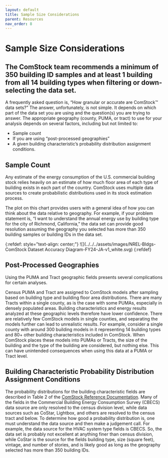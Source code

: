 ```yaml
---
layout: default
title: Sample Size Considerations
parent: Resources
nav_order: 8
---
```


# Sample Size Considerations

## The ComStock team recommends a minimum of 350 building ID samples and at least 1 building from all 14 building types when filtering or down-selecting the data set.

A frequently asked question is, “How granular or accurate are ComStock™ data sets?” The answer, unfortunately, is not simple. It depends on which part of the data set you are using and the question(s) you are trying to answer. The appropriate geography (county, PUMA, or tract) to use for your analysis depends on several factors, including but not limited to:

- Sample count
- If you are using “post-processed geographies”
- A given building characteristic’s probability distribution assignment conditions.

## Sample Count
Any estimate of the energy consumption of the U.S. commercial building stock relies heavily on an estimate of how much floor area of each type of building exists in each part of the country. ComStock uses multiple data sources to create probabilistic distributions used in its stock estimation process. 

The plot on this chart provides users with a general idea of how you can think about the data relative to geography. For example, if your problem statement is, “I want to understand the annual energy use by building type for the city of Richmond, California,” the data set can provide good resolution assuming the geography you selected has more than 350 building samples or building IDs in the data set.

{:refdef: style="text-align: center;"}
![](../../../assets/images/NREL-Bldgs-ComStock Dataset Accuracy Diagram-FY24-JA-v1_white.svg)
{:refdef}

## Post-Processed Geographies
Using the PUMA and Tract geographic fields presents several complications for certain analyses. 

Census PUMA and Tract are assigned to ComStock models after sampling based on building type and building floor area distributions. There are many Tracts within a single county, as is the case with some PUMAs, especially in densely populated areas. Building characteristics and energy results analyzed at these geographic levels therefore have lower confidence. There are relatively few ComStock models in single counties, and separating the models further can lead to unrealistic results. For example, consider a single county with around 300 building models in it representing 14 building types and 80+ other building characteristics included in ComStock. When ComStock places these models into PUMAs or Tracts, the size of the building and the type of the building are considered, but nothing else. This can have unintended consequences when using this data at a PUMA or Tract level.

## Building Characteristic Probability Distribution Assignment Conditions
The probability distributions for the building characteristic fields are described in Table 2 of the [ComStock Reference Documentation](https://www.nrel.gov/docs/fy23osti/83819.pdf). Many of the fields in the Commercial Building Energy Consumption Survey (CBECS) data source are only resolved to the census division level, while data sources such as CoStar, Lightbox, and others are resolved to the census tract and below. To determine how good a probability distribution is, one must understand the data source and then make a judgement call.  For example, the data source for the HVAC system type fields is CBECS. So, the data set is probably not excellent at anything finer than census division, while CoStar is the source for the fields building type, size (square feet), vintage, and number of stories, and is likely good as long as the geography selected has more than 350 building IDs.
